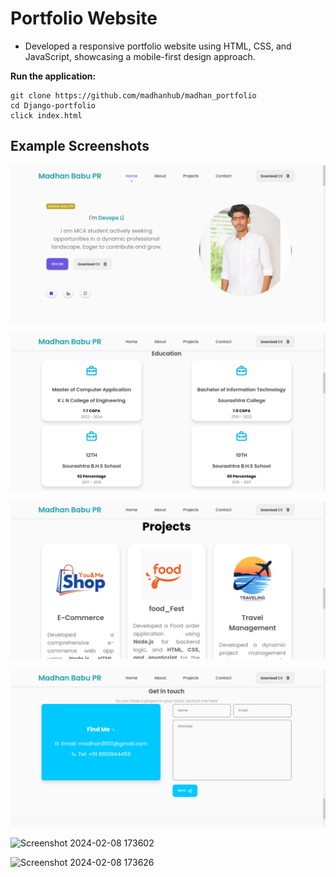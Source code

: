# Portfolio Website
   - Developed a responsive portfolio website using HTML, CSS, and JavaScript, showcasing a mobile-first design approach.
    
 **Run the application:**
   ```
   git clone https://github.com/madhanhub/madhan_portfolio
   cd Django-portfolio
   click index.html
  ``` 
 ## Example Screenshots
![Screenshot 2024-02-08 173358](https://github.com/madhanhub/madhan_portfolio/blob/main/assets/Screenshot%20from%202024-10-09%2011-30-26.png)

![Screenshot 2024-02-08 173438](https://github.com/madhanhub/madhan_portfolio/blob/main/assets/Screenshot%20from%202024-10-09%2011-35-31.png)

![Screenshot 2024-02-08 173516](https://github.com/madhanhub/madhan_portfolio/blob/main/assets/Screenshot%20from%202024-10-09%2011-35-59.png)

![Screenshot 2024-02-08 173541](https://github.com/madhanhub/madhan_portfolio/blob/main/assets/Screenshot%20from%202024-10-09%2011-36-13.png)

![Screenshot 2024-02-08 173602](https://github.com/Arjunan1234/portfolio/assets/63443618/16e5d4a2-2845-403d-8805-f7149045560e)

![Screenshot 2024-02-08 173626](https://github.com/Arjunan1234/portfolio/assets/63443618/52e65923-017d-45aa-a53c-73bc585cda16)
